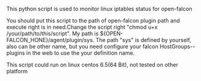 
This python script is used to monitor linux iptables status for open-falcon

You should put this script to the path of open-falcon plugin path and execute right is in need.Change the script right "chmod u+x /your/path/to/this/script".  My path is ${OPEN-FALCON_HONE}/agent/plugin/sys.  The path "sys" is defined by yourself, also can be other name, but you need configure your falcon HostGroups--plugins in the web to use the your definition name.


This script could run on linux centos 6.5(64 Bit), not tested on other platform
